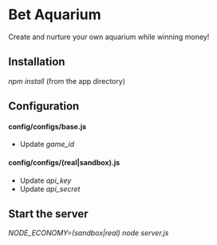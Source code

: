 Bet Aquarium
===================

Create and nurture your own aquarium while winning money!



Installation
------------
*npm install*
(from the app directory)


Configuration
------------

#### config/configs/base.js

* Update *game_id*

#### config/configs/(real|sandbox).js

* Update *api_key*
* Update *api_secret*

Start the server
------------
*NODE_ECONOMY=(sandbox|real) node server.js*